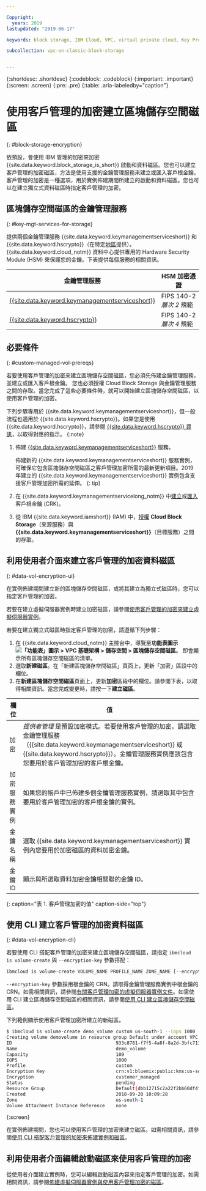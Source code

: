 ```yaml
---

Copyright:
  years: 2019
lastupdated: "2019-06-17"

keywords: block storage, IBM Cloud, VPC, virtual private cloud, Key Protect, encryption, key management, Hyper Protect Crypto Services, HPCS, volume, data storage, virtual server instance, instance

subcollection: vpc-on-classic-block-storage


---
```


{:shortdesc: .shortdesc}
{:codeblock: .codeblock}
{:important: .important}
{:screen: .screen}
{:pre: .pre}
{:table: .aria-labeledby="caption"}


# 使用客戶管理的加密建立區塊儲存空間磁區
{: #block-storage-encryption}

依預設，會使用 IBM 管理的加密來加密 {{site.data.keyword.block_storage_is_short}} 啟動和資料磁區。您也可以建立客戶管理的加密磁區，方法是使用支援的金鑰管理服務來建立或匯入客戶根金鑰。客戶管理的加密是一種選項，用於實例佈建期間所建立的啟動和資料磁區。您也可以在建立獨立式資料磁區時指定客戶管理的加密。  

## 區塊儲存空間磁區的金鑰管理服務
{: #key-mgt-services-for-storage}

提供兩個金鑰管理服務 {{site.data.keyword.keymanagementserviceshort}} 和 {{site.data.keyword.hscrypto}}（在特定[地區](/docs/services/hs-crypto?topic=hs-crypto-regions#regions)提供）。{{site.data.keyword.cloud_notm}} 資料中心提供專用的 Hardware Security Module (HSM) 來保護您的金鑰。下表提供每個服務的相關資訊。

| 金鑰管理服務 | HSM 加密憑證 |
| ----- | ----- |
| [{{site.data.keyword.keymanagementserviceshort}}](/docs/services/key-protect/concepts?topic=key-protect-getting-started-tutorial#getting-started-tutorial) | FIPS 140-2 *層次 2* 規範 |
| [{{site.data.keyword.hscrypto}}](/docs/services/hs-crypto?topic=hs-crypto-get-started#get-started) | FIPS 140-2 *層次 4* 規範 |

## 必要條件
{: #custom-managed-vol-prereqs}

若要使用客戶管理的加密來建立區塊儲存空間磁區，您必須先佈建金鑰管理服務，並建立或匯入客戶根金鑰。
您也必須授權 Cloud Block Storage 與金鑰管理服務之間的存取。當您完成了這些必要條件時，就可以開始建立區塊儲存空間磁區，以使用客戶管理的加密。

下列步驟專用於 {{site.data.keyword.keymanagementserviceshort}}，但一般流程也適用於 {{site.data.keyword.hscrypto}}。如果您是使用 {{site.data.keyword.hscrypto}}，請參閱 [{{site.data.keyword.hscrypto}} 資訊](/docs/services/hs-crypto?topic=hs-crypto-get-started#get-started)，以取得對應的指示。
{:note}

1. 佈建 [{{site.data.keyword.keymanagementserviceshort}}](/docs/services/key-protect?topic=key-protect-provision#provision) 服務。

   佈建新的 {{site.data.keyword.keymanagementserviceshort}} 服務實例，可確保它包含區塊儲存空間磁區之客戶管理加密所需的最新更新項目。2019 年建立的 {{site.data.keyword.keymanagementserviceshort}} 實例包含支援客戶管理加密所需的延伸。
   {: tip}

2. 在 {{site.data.keyword.keymanagementservicelong_notm}} 中[建立](/docs/services/key-protect?topic=key-protect-create-root-keys#create-root-keys)或[匯入](/docs/services/key-protect?topic=key-protect-import-root-keys#import-root-keys)客戶根金鑰 (CRK)。
3. 從 IBM {{site.data.keyword.iamshort}} (IAM) 中，[授權](/docs/iam?topic=iam-serviceauth#serviceauth) **Cloud Block Storage**（來源服務）與 **{{site.data.keyword.keymanagementserviceshort}}**（目標服務）之間的存取。

## 利用使用者介面來建立客戶管理的加密資料磁區
{: #data-vol-encryption-ui}

在實例佈建期間建立新的區塊儲存空間磁區，或將其建立為獨立式磁區時，您可以指定客戶管理的加密。

若要在建立虛擬伺服器實例時建立加密磁區，請參閱[使用客戶管理的加密來建立虛擬伺服器實例](/docs/vpc-on-classic-vsi?topic=vpc-on-classic-instance-creating-instances-byok)。

若要在建立獨立式磁區時指定客戶管理的加密，請遵循下列步驟：

1. 在 {{site.data.keyword.cloud_notm}} 主控台中，導覽至**功能表圖示 ![「功能表」圖示](../../icons/icon_hamburger.svg) > VPC 基礎架構 > 儲存空間 > 區塊儲存空間磁區**。
即會顯示所有區塊儲存空間磁區的清單。
1. 選取**新建磁區**。在「新建區塊儲存空間磁區」頁面上，更新「加密」區段中的欄位。
1. 在**新建區塊儲存空間磁區**頁面上，更新**加密**區段中的欄位。請參閱下表，以取得相關資訊。當您完成變更時，請按一下**建立磁區**。

| 欄位 | 值 |
| ----- | ----- |
| 加密 |_提供者管理_ 是預設加密模式。若要使用客戶管理的加密，請選取金鑰管理服務（{{site.data.keyword.keymanagementserviceshort}} 或 {{site.data.keyword.hscrypto}}）。金鑰管理服務實例應該包含您要用於客戶管理加密的客戶根金鑰。|
| 加密服務實例 | 如果您的帳戶中已佈建多個金鑰管理服務實例，請選取其中包含要用於客戶管理加密的客戶根金鑰的實例。|
| 金鑰名稱 | 選取 {{site.data.keyword.keymanagementserviceshort}} 實例內您要用於加密磁區的資料加密金鑰。|
| 金鑰 ID | 顯示與所選取資料加密金鑰相關聯的金鑰 ID。|
{: caption="表 1. 客戶管理加密的值" caption-side="top"}

## 使用 CLI 建立客戶管理的加密資料磁區
{: #data-vol-encryption-cli}

若要使用 CLI 搭配客戶管理的加密來建立區塊儲存空間磁區，請指定 `ibmcloud is volume-create` 與 `--encryption-key` 參數搭配：

```bash
ibmcloud is volume-create VOLUME_NAME PROFILE_NAME ZONE_NAME [--encryption-key ENCRYPTION_KEY] [--capacity CAPACITY] [--iops IOPS] [--resource-group-id RESOURCE_GROUP_ID | --resource-group-name RESOURCE_GROUP_NAME] [--json]
```

`--encryption-key` 參數採用根金鑰的 CRN。請取得金鑰管理服務實例中根金鑰的 CRN。如需相關資訊，請參閱[有關客戶管理加密的虛擬伺服器實例文件](/docs/vpc-on-classic-vsi?topic=vpc-on-classic-vsi-creating-instances-byok#provision-byok-cli)。如需使用 CLI 建立區塊儲存空間磁區的相關資訊，請參閱[使用 CLI 建立區塊儲存空間磁區](/docs/vpc-on-classic-block-storage?topic=vpc-on-classic-block-storage-creating-block-storage-cli)。

下列範例顯示使用客戶管理加密所建立的新磁區。

```bash
$ ibmcloud is volume-create demo_volume custom us-south-1 --iops 1000 --encryption-key abccorp-kp-vpc-2 5437644a-c4b1-447f-9646-b1a2a4df61382
Creating volume demovolume in resource group Default under account VPC 01 as user rtuser1@mycompany.com...
ID                                      933c8781-f7f5-4a8f-8a2d-3bfc711788ee
Name                                    demo_volume
Capacity                                100
IOPS                                    1000
Profile                                 custom
Encryption Key                          crn:v1:bluemix:public:kms:us-south:a/8d65fb1cf5e99e86dd7229ddef9e5b7b:b1abf7c5-381d-4f34-836e-5db7193250bc:key:fd57250e-908c-4785-a8a5-1f53176bcd2f
Encryption                              customer_managed
Status                                  pending
Resource Group                          Default(dbb12715c2a22f2bb60df4ffd4a543f2)
Created                                 2018-09-20 10:09:28
Zone                                    us-south-1
Volume Attachment Instance Reference    none
```
{:screen}

在實例佈建期間，您也可以使用客戶管理的加密來建立磁區。如需相關資訊，請參閱[使用 CLI 搭配客戶管理的加密來佈建實例和磁區](/docs/vpc-on-classic-vsi?topic=vpc-on-classic-vsi-creating-instances-byok#provision-byok-cli)。

## 利用使用者介面編輯啟動磁區來使用客戶管理的加密

從使用者介面建立實例時，您可以編輯啟動磁區內容來指定客戶管理的加密。如需相關資訊，請參閱[佈建虛擬伺服器實例與使用客戶管理加密的磁區](/docs/vpc-on-classic-vsi?topic=vpc-on-classic-vsi-storage#provision-byok-ui)。
